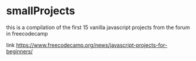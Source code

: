 # smallProjects
this is a compilation of the first 15 vanilla javascript projects from the forum in freecodecamp

link https://www.freecodecamp.org/news/javascript-projects-for-beginners/
